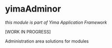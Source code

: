 yimaAdminor
===========

*this module is part of Yima Application Framework*

[WORK IN PROGRESS]

Administration area solutions for modules
